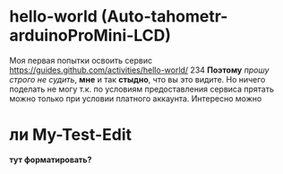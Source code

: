 # hello-world (Auto-tahometr-arduinoProMini-LCD)
Моя первая попытки освоить сервис https://guides.github.com/activities/hello-world/
	234
<b>Поэтому</b> <i>прошу строго не судить</i>, <b>мне</b> и так <b>стыдно</b>, что вы это видите.
Но ничего поделать не могу т.к. по условиям предоставления сервиса прятать можно только при условии платного аккаунта.
Интересно можно <h1>ли My-Test-Edit</h1> <b>тут форматировать?</b>

